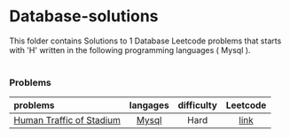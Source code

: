 # Database-solutions
This folder contains Solutions to 1 Database Leetcode problems that starts with 'H' written in the following programming languages ( Mysql ).<br><br>
### Problems ###
|problems|langages|difficulty|Leetcode|
|:-------|:------:|:--------:|:------:|
|[Human Traffic of Stadium](https://github.com/AnasImloul/Leetcode-solutions/tree/main/scripts/database/H/Human%20Traffic%20of%20Stadium/)|[Mysql](https://github.com/AnasImloul/Leetcode-solutions/tree/main/scripts/database/H/Human%20Traffic%20of%20Stadium/Human%20Traffic%20of%20Stadium.sql)|Hard|[link](https://leetcode.com/problems/human-traffic-of-stadium)|